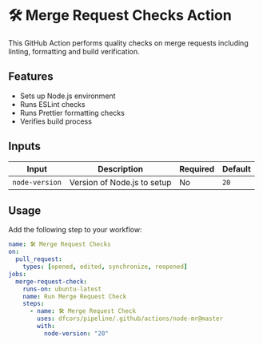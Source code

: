 # 🛠 Merge Request Checks Action

This GitHub Action performs quality checks on merge requests including linting, formatting and build verification.

## Features

- Sets up Node.js environment
- Runs ESLint checks
- Runs Prettier formatting checks
- Verifies build process

## Inputs

| Input | Description | Required | Default |
|-------|-------------|----------|---------|
| `node-version` | Version of Node.js to setup | No | `20` |

## Usage

Add the following step to your workflow:

```yaml
name: 🛠 Merge Request Checks
on:
  pull_request:
    types: [opened, edited, synchronize, reopened]
jobs:
  merge-request-check:
    runs-on: ubuntu-latest
    name: Run Merge Request Check
    steps:
      - name: 🛠 Merge Request Check
        uses: dfcors/pipeline/.github/actions/node-mr@master
        with:
          node-version: "20"
```
